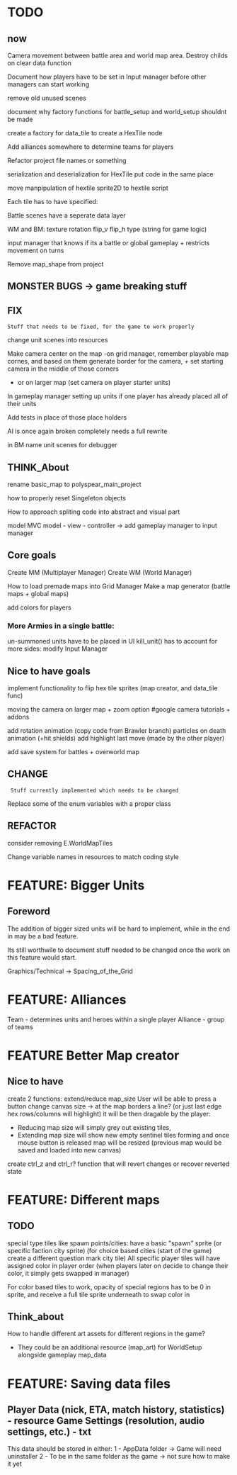 # TODO

## now

Camera movement between battle area and world map area. Destroy childs on clear data function

Document how players have to be set in Input manager before other managers can start working

remove old unused scenes

document why factory functions for battle_setup and world_setup shouldnt be made

create a factory for data_tile to create a HexTile node

Add alliances somewhere to determine teams for players

Refactor project file names or something


serialization and deserialization for HexTile put code in the same place

move manpipulation of hextile sprite2D  to hextile script



Each tile has to have specified:

Battle scenes have a seperate data layer

WM and BM:
texture
rotation
flip_v
flip_h
type (string for game logic)



input manager that knows if its a battle or global gameplay + restricts movement on turns



Remove map_shape from project


## MONSTER BUGS -> game breaking stuff


## FIX 
	Stuff that needs to be fixed, for the game to work properly

change unit scenes into resources

Make camera center on the map
-on grid manager, remember playable map cornes, and based on them generate border for the camera, + set starting camera in the middle of those corners
- or on larger map (set camera on player starter units)


In gameplay manager setting up units if one player has already placed all of their units

Add tests in place of those place holders

AI is once again broken completely needs a full rewrite

in BM name unit scenes for debugger

## THINK_About
rename basic_map to polyspear_main_project

how to properly reset Singeleton objects

How to approach spliting code into abstract and visual part

model MVC model - view - controller -> add gameplay manager to input manager



## Core goals

Create MM (Multiplayer Manager)
Create WM (World Manager)

How to load premade maps into Grid Manager
Make a map generator (battle maps + global maps)

add colors for players

### More Armies in a single battle:
un-summoned units have to be placed in UI
kill_unit() has to account for more sides:
	modify Input Manager



## Nice to have goals
implement functionality to flip hex tile sprites (map creator, and data_tile func)


moving the camera on larger map + zoom option
#google camera tutorials + addons



add rotation animation (copy code from Brawler branch)
particles on death animation (+hit shields)
add highlight last move (made by the other player)



add save system for battles + overworld map




## CHANGE
	 Stuff currently implemented which needs to be changed

Replace some of the enum variables with a proper class


## REFACTOR

consider removing E.WorldMapTiles

Change variable names in resources to match coding style




# FEATURE: Bigger Units

## Foreword

The addition of bigger sized units will be hard to implement, while in the end in may be a bad feature.

Its still worthwile to document stuff needed to be changed once the work on this feature would start.




Graphics/Technical -> Spacing_of_the_Grid


# FEATURE: Alliances
Team - determines units and heroes within a single player
Alliance - group of teams

# FEATURE Better Map creator

## Nice to have



create 2 functions: extend/reduce map_size
User will be able to press a button change canvas size -> at the map borders a line? (or just last edge hex rows/columns will highlight)
it will be then dragable by the player:
- Reducing map size will simply grey out existing tiles, 
- Extending map size will show new empty sentinel tiles forming
and once mouse button is released map will be resized
(previous map would be saved and loaded into new canvas)

create ctrl_z and ctrl_r? function that will revert changes or recover reverted state



# FEATURE: Different maps

## TODO
special type tiles like spawn points/cities:
have a basic "spawn" sprite (or specific faction city sprite) (for choice based cities (start of the game) create a different question mark city tile)
All specific player tiles will have assigned color in player order (when players later on decide to change their color, it simply gets swapped in manager)

For color based tiles to work, opacity of special regions has to be 0 in sprite, and receive a full tile sprite underneath to swap color in



## Think_about

How to handle different art assets for different regions in the game?
- They could be an additional resource (map_art) for WorldSetup alongside gameplay map_data


# FEATURE: Saving data files

Player Data (nick, ETA, match history, statistics) - resource
Game Settings (resolution, audio settings, etc.) - txt
---------
This data should be stored in either:
    1 - AppData folder -> Game will need uninstaller
    2 - To be in the same folder as the game -> not sure how to make it yet
